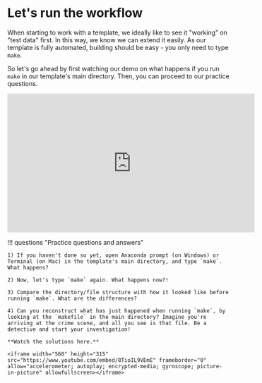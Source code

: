 # Let's run the workflow

When starting to work with a template, we ideally like to see it "working" on "test data" first. In this way, we know we can extend it easily. As our template is fully automated, building should be easy - you only need to type `make`.

So let's go ahead by first watching our demo on what happens if you run `make` in our template's main directory. Then, you can proceed to our practice questions.

<iframe width="560" height="315" src="https://www.youtube.com/embed/MTjfHnSShfg" frameborder="0" allow="accelerometer; autoplay; encrypted-media; gyroscope; picture-in-picture" allowfullscreen></iframe>

!!! questions "Practice questions and answers"

    1) If you haven't done so yet, open Anaconda prompt (on Windows) or Terminal (on Mac) in the template's main directory, and type `make`. What happens?

    2) Now, let's type `make` again. What happens now?!

    3) Compare the directory/file structure with how it looked like before running `make`. What are the differences?

    4) Can you reconstruct what has just happened when running `make`, by looking at the `makefile` in the main directory? Imagine you're arriving at the crime scene, and all you see is that file. Be a detective and start your investigation!

    **Watch the solutions here.**

    <iframe width="560" height="315" src="https://www.youtube.com/embed/8TioIL9VEmE" frameborder="0" allow="accelerometer; autoplay; encrypted-media; gyroscope; picture-in-picture" allowfullscreen></iframe>
